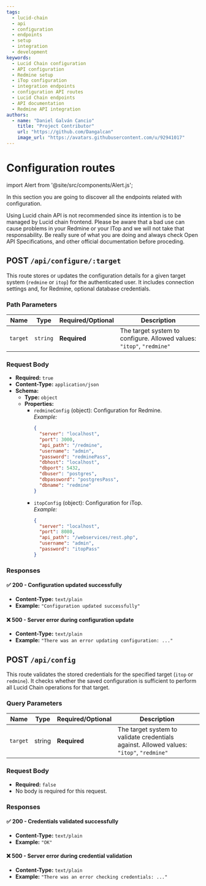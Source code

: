 ```yaml
---
tags:
  - lucid-chain
  - api
  - configuration
  - endpoints
  - setup
  - integration
  - development
keywords:
  - Lucid Chain configuration
  - API configuration
  - Redmine setup
  - iTop configuration
  - integration endpoints
  - configuration API routes
  - Lucid Chain endpoints
  - API documentation
  - Redmine API integration
authors: 
  - name: "Daniel Galván Cancio"
    title: "Project Contributor"
    url: "https://github.com/Dangalcan"
    image_url: "https://avatars.githubusercontent.com/u/92941017"
---
```


# Configuration routes

import Alert from '@site/src/components/Alert.js';

In this section you are going to discover all the endpoints related with configuration.

<Alert>
Using Lucid chain API is not recommended since its intention is to be managed by Lucid chain frontend. Please be aware that a bad use can cause problems in your Redmine or your ITop and we will not take that responsability. Be really sure of what you are doing and always check Open API Specifications, and other official documentation before proceding.  
</Alert>

## POST `/api/configure/:target`

This route stores or updates the configuration details for a given target system (`redmine` or `itop`) for the authenticated user. It includes connection settings and, for Redmine, optional database credentials.

### Path Parameters

| Name     | Type    | Required/Optional | Description |
|----------|---------|-------------------|-------------|
| `target` | `string`  | **Required**      | The target system to configure. Allowed values: `"itop"`, `"redmine"` |

### Request Body

- **Required:** `true`
- **Content-Type:** `application/json`
- **Schema:**
  - **Type:** `object`
  - **Properties:**
    - `redmineConfig` (object): Configuration for Redmine.  
      *Example:*
      ```json
      {
        "server": "localhost",
        "port": 3000,
        "api_path": "/redmine",
        "username": "admin",
        "password": "redminePass",
        "dbhost": "localhost",
        "dbport": 5432,
        "dbuser": "postgres",
        "dbpassword": "postgresPass",
        "dbname": "redmine"
      }
      ```
    - `itopConfig` (object): Configuration for iTop.  
      *Example:*
      ```json
      {
        "server": "localhost",
        "port": 8080,
        "api_path": "/webservices/rest.php",
        "username": "admin",
        "password": "itopPass"
      }
      ```

### Responses

#### ✅ 200 - Configuration updated successfully

- **Content-Type:** `text/plain`  
- **Example:** `"Configuration updated successfully"`

#### ❌ 500 - Server error during configuration update

- **Content-Type:** `text/plain`  
- **Example:** `"There was an error updating configuration: ..."`

## POST `/api/config`

This route validates the stored credentials for the specified target (`itop` or `redmine`). It checks whether the saved configuration is sufficient to perform all Lucid Chain operations for that target.

### Query Parameters

| Name     | Type    | Required/Optional | Description |
|----------|---------|-------------------|-------------|
| `target` | string  | **Required**      | The target system to validate credentials against. Allowed values: `"itop"`, `"redmine"` |

### Request Body

- **Required:** `false`
- No body is required for this request.

### Responses

#### ✅ 200 - Credentials validated successfully

- **Content-Type:** `text/plain`  
- **Example:** `"OK"`

#### ❌ 500 - Server error during credential validation

- **Content-Type:** `text/plain`  
- **Example:** `"There was an error checking credentials: ..."`
